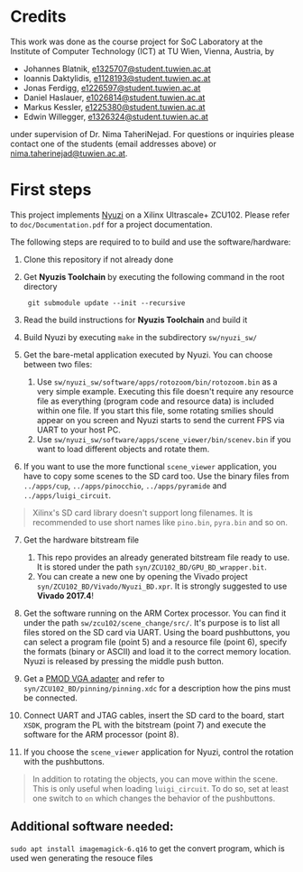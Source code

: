 # Credits

This work was done as the course project for SoC Laboratory at the Institute of Computer Technology (ICT) at TU Wien, Vienna, Austria, by

- Johannes Blatnik, e1325707@student.tuwien.ac.at
- Ioannis Daktylidis, e1128193@student.tuwien.ac.at
- Jonas Ferdigg, e1226597@student.tuwien.ac.at
- Daniel Haslauer, e1026814@student.tuwien.ac.at
- Markus Kessler, e1225380@student.tuwien.ac.at
- Edwin Willegger, e1326324@student.tuwien.ac.at

under supervision of Dr. Nima TaheriNejad. For questions or inquiries please contact one of the students (email addresses above) or nima.taherinejad@tuwien.ac.at.

# First steps

This project implements [Nyuzi](https://github.com/jbush001/NyuziProcessor) on a Xilinx Ultrascale+ ZCU102. Please refer to `doc/Documentation.pdf` for a project documentation.

The following steps are required to to build and use the software/hardware:

1) Clone this repository if not already done
2) Get **Nyuzis Toolchain** by executing the following command in the root directory

        git submodule update --init --recursive

3) Read the build instructions for **Nyuzis Toolchain** and build it
4) Build Nyuzi by executing `make` in the subdirectory `sw/nyuzi_sw/`
5) Get the bare-metal application executed by Nyuzi. You can choose between two files:
    1) Use `sw/nyuzi_sw/software/apps/rotozoom/bin/rotozoom.bin` as a very simple example. Executing this file doesn't require any resource file as everything (program code and resource data) is included within one file. If you start this file, some rotating smilies should appear on you screen and Nyuzi starts to send the current FPS via UART to your host PC.
    2) Use `sw/nyuzi_sw/software/apps/scene_viewer/bin/scenev.bin` if you want to load different objects and rotate them.

6) If you want to use the more functional `scene_viewer` application, you have to copy some scenes to the SD card too. Use the binary files from `../apps/cup`, `../apps/pinocchio`, `../apps/pyramide` and `../apps/luigi_circuit`.

> Xilinx's SD card library doesn't support long filenames. It is recommended to use short names like `pino.bin`, `pyra.bin` and so on.

7) Get the hardware bitstream file
    1) This repo provides an already generated bitstream file ready to use. It is stored under the path `syn/ZCU102_BD/GPU_BD_wrapper.bit`.
    2) You can create a new one by opening the Vivado project `syn/ZCU102_BD/Vivado/Nyuzi_BD.xpr`. It is strongly suggested to use **Vivado 2017.4**!

8) Get the software running on the ARM Cortex processor. You can find it under the path `sw/zcu102/scene_change/src/`. 
It's purpose is to list all files stored on the SD card via UART. Using the board pushbuttons, you can select a program file (point 5) and a resource file (point 6), specify the formats (binary or ASCII) and load it to the correct memory location. Nyuzi is released by pressing the middle push button.

9) Get a [PMOD VGA adapter](https://store.digilentinc.com/pmod-vga-video-graphics-array/) and refer to `syn/ZCU102_BD/pinning/pinning.xdc` for a description how the pins must be connected.

10) Connect UART and JTAG cables, insert the SD card to the board, start `XSDK`, program the PL with the bitstream (point 7) and execute the software for the ARM processor (point 8).

11) If you choose the `scene_viewer` application for Nyuzi, control the rotation with the pushbuttons.

> In addition to rotating the objects, you can move within the scene. This is only useful when loading `luigi_circuit`. To do so, set at least one switch to `on` which changes the behavior of the pushbuttons.



## Additional software needed:
`sudo apt install imagemagick-6.q16` to get the convert program, which is used wen generating the resouce files
